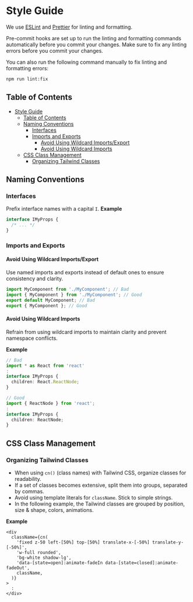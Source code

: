 # Style Guide

We use [ESLint](https://eslint.org/) and [Prettier](https://prettier.io/) for linting and formatting.

Pre-commit hooks are set up to run the linting and formatting commands automatically before you commit your changes. Make sure to fix any linting errors before you commit your changes.

You can also run the following command manually to fix linting and formatting errors:

```bash
npm run lint:fix
```

## Table of Contents

- [Style Guide](#style-guide)
  - [Table of Contents](#table-of-contents)
  - [Naming Conventions](#naming-conventions)
    - [Interfaces](#interfaces)
    - [Imports and Exports](#imports-and-exports)
      - [Avoid Using Wildcard Imports/Export](#avoid-using-wildcard-importsexport)
      - [Avoid Using Wildcard Imports](#avoid-using-wildcard-imports)
  - [CSS Class Management](#css-class-management)
    - [Organizing Tailwind Classes](#organizing-tailwind-classes)

## Naming Conventions

### Interfaces

Prefix interface names with a capital `I`.
**Example**

```ts
interface IMyProps {
  /* ... */
}
```

### Imports and Exports

#### Avoid Using Wildcard Imports/Export

Use named imports and exports instead of default ones to ensure consistency and clarity.

```ts
import MyComponent from './MyComponent'; // Bad
import { MyComponent } from './MyComponent'; // Good
export default MyComponent; // Bad
export { MyComponent }; // Good
```

#### Avoid Using Wildcard Imports

Refrain from using wildcard imports to maintain clarity and prevent namespace conflicts.

**Example**

```ts
// Bad
import * as React from 'react'
:
interface IMyProps {
  children: React.ReactNode;
}

// Good
import { ReactNode } from 'react';
:
interface IMyProps {
  children: ReactNode;
}
```

## CSS Class Management

### Organizing Tailwind Classes

- When using `cn()` (class names) with Tailwind CSS, organize classes for readability.
- If a set of classes becomes extensive, split them into groups, separated by commas.
- Avoid using template literals for `className`. Stick to simple strings.
- In the following example, the Tailwind classes are grouped by position, size & shape, colors, animations.

**Example**

```tsx
<div
  className={cn(
    'fixed z-50 left-[50%] top-[50%] translate-x-[-50%] translate-y-[-50%]',
    'w-full rounded',
    'bg-white shadow-lg',
    'data-[state=open]:animate-fadeIn data-[state=closed]:animate-fadeOut',
    className,
  )}
>
  :
</div>
```
